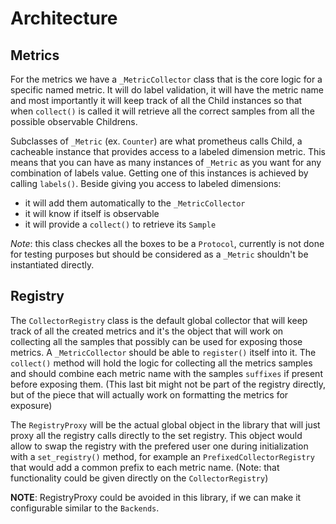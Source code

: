 # Architecture

## Metrics

For the metrics we have a `_MetricCollector` class that is the core logic for a specific named metric.
It will do label validation, it will have the metric name and most importantly it will keep track of all the Child instances so that when `collect()` is called it will retrieve all the correct samples from all the possible observable Childrens.

Subclasses of `_Metric` (ex. `Counter`) are what prometheus calls Child, a cacheable instance that provides access to a labeled dimension metric.
This means that you can have as many instances of `_Metric` as you want for any combination of labels value. Getting one of this instances is achieved by calling `labels()`.
Beside giving you access to labeled dimensions:
  - it will add them automatically to the `_MetricCollector`
  - it will know if itself is observable
  - it will provide a `collect()` to retrieve its `Sample`

*Note*: this class checkes all the boxes to be a `Protocol`, currently is not done for testing purposes but should be considered as a `_Metric` shouldn't be instantiated directly.

## Registry

The `CollectorRegistry` class is the default global collector that will keep track of all the created metrics and it's the object that will work on collecting all the samples that possibly can be used for exposing those metrics.
A `_MetricCollector` should be able to `register()` itself into it.
The `collect()` method will hold the logic for collecting all the metrics samples and should combine each metric name with the samples `suffixes` if present before exposing them. (This last bit might not be part of the registry directly, but of the piece that will actually work on formatting the metrics for exposure)

The `RegistryProxy` will be the actual global object in the library that will just proxy all the registry calls directly to the set registry.
This object would allow to swap the registry with the prefered user one during initialization with a `set_registry()` method, for example an `PrefixedCollectorRegistry` that would add a common prefix to each metric name. (Note: that functionality could be given directly on the `CollectorRegistry`)

**NOTE**: RegistryProxy could be avoided in this library, if we can make it configurable similar to the `Backends`.
